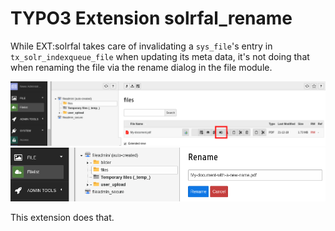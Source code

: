 # TYPO3 Extension solrfal_rename

While EXT:solrfal takes care of invalidating a `sys_file`'s entry in `tx_solr_indexqueue_file` when updating its meta data, it's not doing that when renaming the file via the rename dialog in the file module.

![File module](file-module.png)
![Rename in file module](file-module-rename-file.png)

This extension does that.
